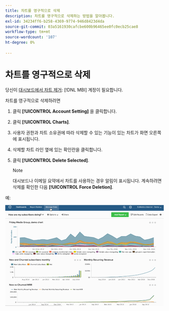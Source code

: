 ```yaml
---
title: 차트를 영구적으로 삭제
description: 차트를 영구적으로 삭제하는 방법을 알아봅니다.
exl-id: 34234ff6-b258-4369-9774-946d8423d4da
source-git-commit: 03a5161930cafcbe600b96465ee0fc0ecb25cae8
workflow-type: tm+mt
source-wordcount: '107'
ht-degree: 0%

---
```


# 차트를 영구적으로 삭제

당신이 [대시보드에서 차트 제거](../../data-user/dashboards/remove-charts-dashboard.md): [!DNL MBI] 계정이 필요합니다.

차트를 영구적으로 삭제하려면

1. 클릭 **[!UICONTROL Account Setting]** 을 클릭합니다.

1. 클릭 **[!UICONTROL Charts]**.

1. 사용자 권한과 차트 소유권에 따라 삭제할 수 있는 기능이 있는 차트가 화면 오른쪽에 표시됩니다.

1. 삭제할 차트 라인 옆에 있는 확인란을 클릭합니다.

1. 클릭 **[!UICONTROL Delete Selected]**.

   >[!NOTE]
   >
   >대시보드나 이메일 요약에서 차트를 사용하는 경우 알림이 표시됩니다. 계속하려면 삭제를 확인한 다음 **[!UICONTROL Force Deletion]**.

예:

![차트 삭제](../../assets/deletechart.gif)<!--{: width="630" height="402"}-->
